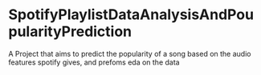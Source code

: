 # SpotifyPlaylistDataAnalysisAndPoupularityPrediction
A Project that aims to predict the popularity of a song based on the audio features spotify gives, and prefoms eda on the data
